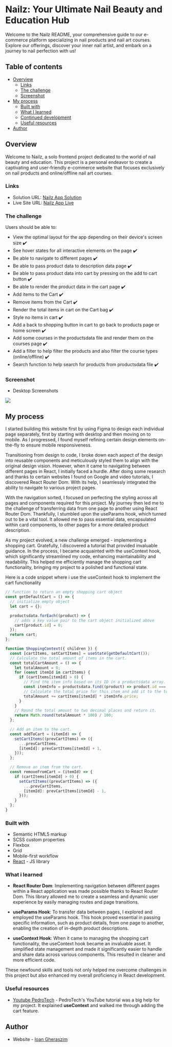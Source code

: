 # Nailz: Your Ultimate Nail Beauty and Education Hub

Welcome to the Nailz README, your comprehensive guide to our e-commerce platform specializing in nail products and nail art courses. Explore our offerings, discover your inner nail artist, and embark on a journey to nail perfection with us!


## Table of contents

- [Overview](#overview)
  - [Links](#links)
  - [The challenge](#the-challenge)
  - [Screenshot](#screenshot)
- [My process](#my-process)
  - [Built with](#built-with)
  - [What I learned](#what-i-learned)
  - [Continued development](#continued-development)
  - [Useful resources](#useful-resources)
- [Author](#author)
## Overview

Welcome to Nailz, a solo frontend project dedicated to the world of nail beauty and education. This project is a personal endeavor to create a captivating and user-friendly e-commerce website that focuses exclusively on nail products and online/offline nail art courses.

### Links

- Solution URL: [Nailz App Solution](https://github.com/ioangheraszim/Nailz)
- Live Site URL: [Nailz App Live](https://ioangheraszim.github.io/Nailz/)

### The challenge

Users should be able to:

- View the optimal layout for the app depending on their device's screen size ✔️
- See hover states for all interactive elements on the page ✔️
- Be able to navigate to different pages ✔️
- Be able to pass product data to description data page ✔️
- Be able to pass product data into cart by pressing on the add to cart button ✔️
- Be able to render the product data in the cart page ✔️
- Add items to the Cart ✔️
- Remove items from the Cart ✔️
- Render the total items in cart on the Cart bag ✔️
- Style no items in cart ✔️
- Add a back to shopping button in cart to go back to products page or home screen ✔️
- Add some courses in the productsdata file and render them on the courses page ✔️
- Add a filter to help filter the products and also filter the course types (online/offline) ✔️
- Search function to help search for products from productsdata file ✔️

### Screenshot

- Desktop Screenshots
<p float="left">
  <img src="./src/assets/images/DesktopScreen.png" />
</p>

## My process

I started building this website first by using Figma to design each individual page separately, first by starting with desktop and then moving on to mobile. As I progressed, I found myself refining certain design elements on-the-fly to ensure mobile responsiveness.

Transitioning from design to code, I broke down each aspect of the design into reusable components and meticulously styled them to align with the original design vision. However, when it came to navigating between different pages in React, I initially faced a hurdle. After doing some research and thanks to certain websites I found on Google and video tutorials, I discovered React Router Dom. With its help, I seamlessly integrated the ability to navigate to various project pages.

With the navigation sorted, I focused on perfecting the styling across all pages and components required for this project. My journey then led me to the challenge of transferring data from one page to another using React Router Dom. Thankfully, I stumbled upon the useParams hook, which turned out to be a vital tool. It allowed me to pass essential data, encapsulated within card components, to other pages for a more detailed product description.

As my project evolved, a new challenge emerged - implementing a shopping cart. Gratefully, I discovered a tutorial that provided invaluable guidance. In the process, I became acquainted with the useContext hook, which significantly streamlined my code, enhancing maintainability and readability. This helped me efficiently manage the shopping cart functionality, bringing my project to a polished and functional state.

Here is a code snippet where i use the useContext hook to implement the cart functionality

```js
// function to return an empty shopping cart object
const getDefaultCart = () => {
  // initialize empty object
  let cart = {};

  productsdata.forEach((product) => {
    // adds a key value pair to the cart object initialized above
    cart[product.id] = 0;
  });
  return cart;
};

function ShoppingContext({ children }) {
  const [cartItems, setCartItems] = useState(getDefaultCart());
  // Calculate the total amount of items in the cart.
  const totalCartAmount = () => {
    let totalAmount = 0;
    for (const itemId in cartItems) {
      if (cartItems[itemId] > 0) {
        // Find the item info based on its ID in a productsdata array.
        const itemInfo = productsdata.find((product) => product.id === itemId);
        // Calculate the total price for this item and add it to the total amount.
        totalAmount += cartItems[itemId] * itemInfo.price;
      }
    }
    // Round the total amount to two decimal places and return it.
    return Math.round(totalAmount * 100) / 100;
  };

  // Add an item to the cart.
  const addToCart = (itemId) => {
    setCartItems((prevCartItems) => ({
      ...prevCartItems,
      [itemId]: prevCartItems[itemId] + 1,
    }));
  };

  // Remove an item from the cart.
  const removeFromCart = (itemId) => {
    if (cartItems[itemId] > 0) {
      setCartItems((prevCartItems) => ({
        ...prevCartItems,
        [itemId]: prevCartItems[itemId] - 1,
      }));
    }
  };
}
```

### Built with

- Semantic HTML5 markup
- SCSS custom properties
- Flexbox
- Grid
- Mobile-first workflow
- [React](https://reactjs.org/) - JS library

### What i learned

- <b>React Router Dom</b>: Implementing navigation between different pages within a React application was made possible thanks to React Router Dom. This library allowed me to create a seamless and dynamic user experience by easily managing routes and page transitions.

- <b>useParams Hook</b>: To transfer data between pages, I explored and employed the useParams hook. This hook proved essential in passing specific information, such as product details, from one page to another, enabling the creation of in-depth product descriptions.

- <b>useContext Hook</b>: When it came to managing the shopping cart functionality, the useContext hook became an invaluable asset. It simplified state management and made it significantly easier to handle and share data across various components. This resulted in cleaner and more efficient code.

These newfound skills and tools not only helped me overcome challenges in this project but also enhanced my overall proficiency in React development.

### Useful resources

- [Youtube PedroTech](https://www.youtube.com/watch?v=tEMrD9t85v4&t=1s&ab_channel=PedroTech) - PedroTech's YouTube tutorial was a big help for my project. It explained <b>useContext</b> and walked me through adding the cart feature. 

## Author

- Website - [Ioan Gheraszim](https://github.com/ioangheraszim)
